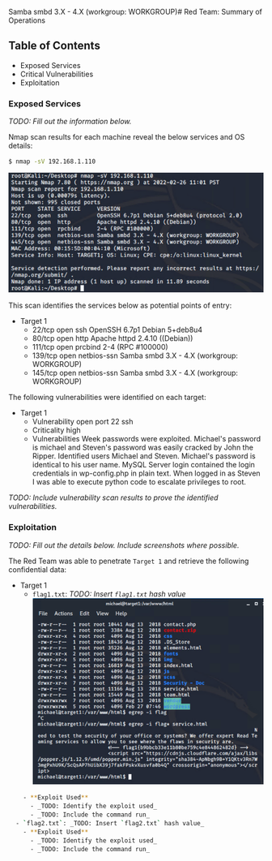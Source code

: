 Samba smbd 3.X - 4.X (workgroup: WORKGROUP)# Red Team: Summary of Operations

## Table of Contents
- Exposed Services
- Critical Vulnerabilities
- Exploitation

### Exposed Services
_TODO: Fill out the information below._
  
Nmap scan results for each machine reveal the below services and OS details:

```bash
$ nmap -sV 192.168.1.110
```

![](Images/Project3_nmap.png)


This scan identifies the services below as potential points of entry:
- Target 1
  - 22/tcp      open ssh           OpenSSH 6.7p1 Debian 5+deb8u4
  - 80/tcp      open http          Apache httpd 2.4.10 ((Debian))
  - 111/tcp     open prcbind       2-4 (RPC #100000)
  - 139/tcp     open netbios-ssn   Samba smbd 3.X - 4.X (workgroup: WORKGROUP)
  - 145/tcp     open netbios-ssn   Samba smbd 3.X - 4.X (workgroup: WORKGROUP)

The following vulnerabilities were identified on each target:
- Target 1
  - Vulnerability
    open port 22 ssh
  - Criticality 
    high
  - Vulnerabilities
    Week passwords were exploited. Michael's password is michael and Steven's password was easily cracked by John the Ripper.
    Identified users Michael and Steven.
    Michael's password is identical to his user name.
    MySQL Server login contained the login credentials in wp-config.php in plain text.
    When logged in as Steven I was able to execute python code to escalate privileges to root.  

_TODO: Include vulnerability scan results to prove the identified vulnerabilities._

### Exploitation
_TODO: Fill out the details below. Include screenshots where possible._

The Red Team was able to penetrate `Target 1` and retrieve the following confidential data:
- Target 1
  - `flag1.txt`: _TODO: Insert `flag1.txt` hash value_
![](Images/Project3_flag1.png)

```bash
    - **Exploit Used**
      - _TODO: Identify the exploit used_
      - _TODO: Include the command run_
  - `flag2.txt`: _TODO: Insert `flag2.txt` hash value_
    - **Exploit Used**
      - _TODO: Identify the exploit used_
      - _TODO: Include the command run_
